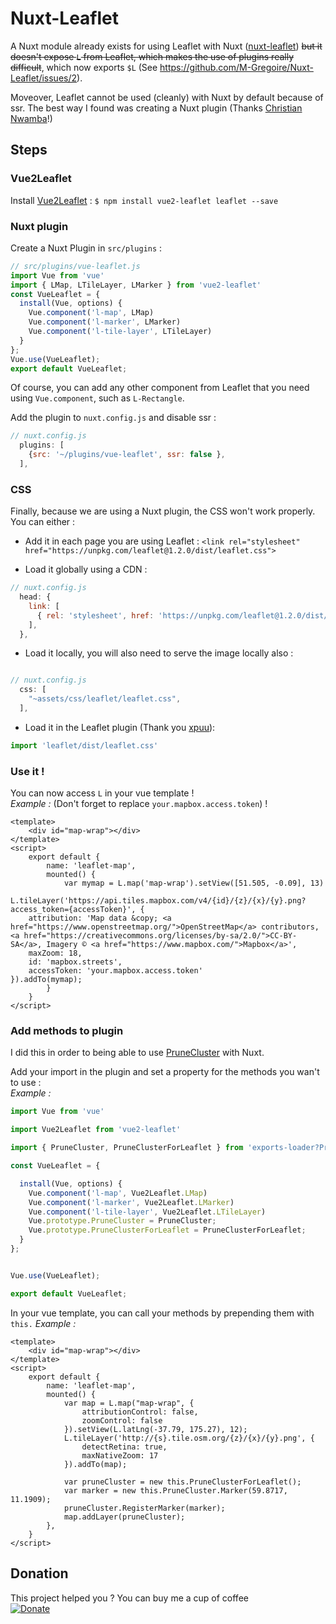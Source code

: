 # Nuxt-Leaflet

A Nuxt module already exists for using Leaflet with Nuxt ([nuxt-leaflet](https://github.com/schlunsen/nuxt-leaflet)) ~~but it doesn't expose `L` from Leaflet, which makes the use of plugins really difficult~~, which now exports `$L` (See https://github.com/M-Gregoire/Nuxt-Leaflet/issues/2).


Moveover, Leaflet cannot be used (cleanly) with Nuxt by default because of ssr. The best way I found was creating a Nuxt plugin (Thanks [Christian Nwamba](https://medium.com/@codebeast_/why-your-third-party-plugin-dont-work-in-nuxt-and-how-to-fix-it-d1a8caadf422)!)

## Steps

### Vue2Leaflet
Install [Vue2Leaflet](https://github.com/KoRiGaN/Vue2Leaflet) :
`$ npm install vue2-leaflet leaflet --save`

### Nuxt plugin

Create a Nuxt Plugin in `src/plugins` :

``` javascript
// src/plugins/vue-leaflet.js
import Vue from 'vue'
import { LMap, LTileLayer, LMarker } from 'vue2-leaflet'
const VueLeaflet = {
  install(Vue, options) {
    Vue.component('l-map', LMap)
    Vue.component('l-marker', LMarker)
    Vue.component('l-tile-layer', LTileLayer)
  }
};
Vue.use(VueLeaflet);
export default VueLeaflet;
```

Of course, you can add any other component from Leaflet that you need using `Vue.component`, such as `L-Rectangle`.  

Add the plugin to `nuxt.config.js` and disable ssr :

``` javascript
// nuxt.config.js
  plugins: [
    {src: '~/plugins/vue-leaflet', ssr: false },
  ],

```

### CSS

Finally, because we are using a Nuxt plugin, the CSS won't work properly. You can either :

* Add it in each page you are using Leaflet :
`<link rel="stylesheet" href="https://unpkg.com/leaflet@1.2.0/dist/leaflet.css">`

* Load it globally using a CDN :

``` javascript
// nuxt.config.js
  head: {
    link: [
      { rel: 'stylesheet', href: 'https://unpkg.com/leaflet@1.2.0/dist/leaflet.css' },
    ],
  },
```

* Load it locally, you will also need to serve the image locally also :

``` javascript

// nuxt.config.js
  css: [
    "~assets/css/leaflet/leaflet.css",
  ],
```

* Load it in the Leaflet plugin (Thank you [xpuu](https://github.com/M-Gregoire/Nuxt-Leaflet/issues/1)):

``` javascript
import 'leaflet/dist/leaflet.css'
```

### Use it !

You can now access `L` in your vue template !  
_Example :_ (Don't forget to replace `your.mapbox.access.token`) !

``` vue
<template>
	<div id="map-wrap"></div>
</template>
<script>
	export default {
		name: 'leaflet-map',
		mounted() {
			var mymap = L.map('map-wrap').setView([51.505, -0.09], 13)
			L.tileLayer('https://api.tiles.mapbox.com/v4/{id}/{z}/{x}/{y}.png?access_token={accessToken}', {
    attribution: 'Map data &copy; <a href="https://www.openstreetmap.org/">OpenStreetMap</a> contributors, <a href="https://creativecommons.org/licenses/by-sa/2.0/">CC-BY-SA</a>, Imagery © <a href="https://www.mapbox.com/">Mapbox</a>',
    maxZoom: 18,
    id: 'mapbox.streets',
    accessToken: 'your.mapbox.access.token'
}).addTo(mymap);
		}
	}
</script>
```

### Add methods to plugin

I did this in order to being able to use [PruneCluster](https://github.com/SINTEF-9012/PruneCluster) with Nuxt.  

Add your import in the plugin and set a property for the methods you wan't to use :  
_Example :_
``` javascript
import Vue from 'vue'

import Vue2Leaflet from 'vue2-leaflet'

import { PruneCluster, PruneClusterForLeaflet } from 'exports-loader?PruneCluster,PruneClusterForLeaflet!prunecluster/dist/PruneCluster.js'

const VueLeaflet = {

  install(Vue, options) {
    Vue.component('l-map', Vue2Leaflet.LMap)
    Vue.component('l-marker', Vue2Leaflet.LMarker)
    Vue.component('l-tile-layer', Vue2Leaflet.LTileLayer)
    Vue.prototype.PruneCluster = PruneCluster;
    Vue.prototype.PruneClusterForLeaflet = PruneClusterForLeaflet;
  }
};


Vue.use(VueLeaflet);

export default VueLeaflet;
```

In your vue template, you can call your methods by prepending them with `this.`
_Example :_
``` vue
<template>
	<div id="map-wrap"></div>
</template>
<script>
	export default {
		name: 'leaflet-map',
		mounted() {
			var map = L.map("map-wrap", {
				attributionControl: false,
				zoomControl: false
			}).setView(L.latLng(-37.79, 175.27), 12);
			L.tileLayer('http://{s}.tile.osm.org/{z}/{x}/{y}.png', {
				detectRetina: true,
				maxNativeZoom: 17
			}).addTo(map);

			var pruneCluster = new this.PruneClusterForLeaflet();
			var marker = new this.PruneCluster.Marker(59.8717, 11.1909);
			pruneCluster.RegisterMarker(marker);
			map.addLayer(pruneCluster);
		},
	}
</script>
```

## Donation

This project helped you ? You can buy me a cup of coffee  
[![Donate](https://img.shields.io/badge/Donate-PayPal-green.svg)](https://www.paypal.com/cgi-bin/webscr?cmd=_s-xclick&hosted_button_id=EWHGT3M9899J6)
